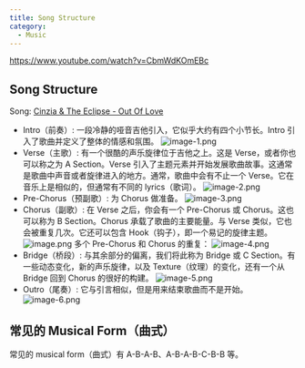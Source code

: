 ```yaml
---
title: Song Structure
category:
  - Music
---
```


https://www.youtube.com/watch?v=CbmWdKOmEBc

## Song Structure

Song: [Cinzia & The Eclipse - Out Of Love](https://www.youtube.com/watch?v=P_OdNyAIApg)

- Intro（前奏）: 一段冷静的哑音吉他引入，它似乎大约有四个小节长。Intro 引入了歌曲并定义了整体的情感和氛围。
  ![image-1.png](/images/Pub_Note_SongStructure/image-1.png)
- Verse（主歌）: 有一个很酷的声乐旋律位于吉他之上。这是 Verse，或者你也可以称之为 A Section。Verse 引入了主题元素并开始发展歌曲故事。这通常是歌曲中声音或者旋律进入的地方。通常，歌曲中会有不止一个 Verse。它在音乐上是相似的，但通常有不同的 lyrics（歌词）。
  ![image-2.png](/images/Pub_Note_SongStructure/image-2.png)
- Pre-Chorus（预副歌）: 为 Chorus 做准备。
  ![image-3.png](/images/Pub_Note_SongStructure/image-3.png)
- Chorus（副歌）: 在 Verse 之后，你会有一个 Pre-Chorus 或 Chorus。这也可以称为 B Section。Chorus 承载了歌曲的主要能量。与 Verse 类似，它也会被重复几次。它还可以包含 Hook（钩子），即一个易记的旋律主题。
  ![image.png](/images/Pub_Note_SongStructure/image.png)
  多个 Pre-Chorus 和 Chorus 的重复：
  ![image-4.png](/images/Pub_Note_SongStructure/image-4.png)
- Bridge（桥段）: 与其余部分的偏离，我们将此称为 Bridge 或 C Section。有一些动态变化，新的声乐旋律，以及 Texture（纹理）的变化，还有一个从 Bridge 回到 Chorus 的很好的构建。
  ![image-5.png](/images/Pub_Note_SongStructure/image-5.png)
- Outro（尾奏）: 它与引言相似，但是用来结束歌曲而不是开始。
  ![image-6.png](/images/Pub_Note_SongStructure/image-6.png)

## 常见的 Musical Form（曲式）

常见的 musical form（曲式）有 A-B-A-B、A-B-A-B-C-B-B 等。
